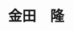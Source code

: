---
title: "金田　隆"
draft: false

# Job rank 職階
rank: "教授" # 教授 | 准教授 | 助教 | ...

# Laboratory group
la_group: "物質化学" # 分子化学 | 物質化学 | 反応化学 | 界面化学

# Laboratory
laboratory:
  id: analytical
  name: 分析化学研究室


# ページ上部の背景画像。
# 独自で設定する場合は、exampleSite/images/faculty フォルダーに写真ファイルを入れ、
# 以下にそのパスを指定して下さい。横1000ピクセル程度の解像度を推奨。
# 例: bg_image: "images/faculty/koga_banner.jpg"
bg_image: "images/banner/bg1.jpg"

# 100文字程度の説明文。ページ上部に表示されます。
description : "レーザーを利用する生体物質の高性能分析法と紙を基材とする簡易分析法の研究"

# portrait写真。横400ピクセル程度の解像度を推奨。
image: "images/faculty/kaneta.jpg"

# 研究分野。3つ以上増やしても構いません。
interest: ["生体分析化学", "レーザー励起蛍光法", "ペーパー分析デバイス"]

# 業績。Reserchmapや科研費情報なども適宜追加して下さい。
# 業績が[]となっている人は、他の方のachievements欄を参考に記入して下さい。
achievements:
- icon: ti-id-badge
  link: https://researcherid.com/rid/D-3593-2011
  name: ResearcherID D-3593-2011
- icon: ti-id-badge
  link: https://orcid.org/0000-0001-9076-3906
  name: ORCID 0000-0001-9076-3906
- icon: ti-google
  link: https://scholar.google.co.jp/citations?user=fD4ER5sAAAAJ
  name: Scholar fD4ER5sAAAAJ


# 連絡先。SNSも追加できます。
contact:
- icon: ti-email
  link: mailto:Kaneta@okayama-u.ac.jp
  name: Kaneta@okayama-u.ac.jp
- icon: ti-mobile
  link: tel:086-251-7847
  name: 086-251-7847


- name : "分析化学研究室"
  icon : "ti-world" # icon pack : https://themify.me/themify-icons
  link : "http://chem.okayama-u.ac.jp/~analytical/home_j.html"

- name : "700-8530 岡山県岡山市津島中3－1－1 理学部本館B135"
  icon : "ti-location-pin" # icon pack : https://themify.me/themify-icons
  link : "#"

# type
type: "faculty"

# 下の"---"以下に、個人の紹介文をMarkdown書式で書きこんで下さい。
---